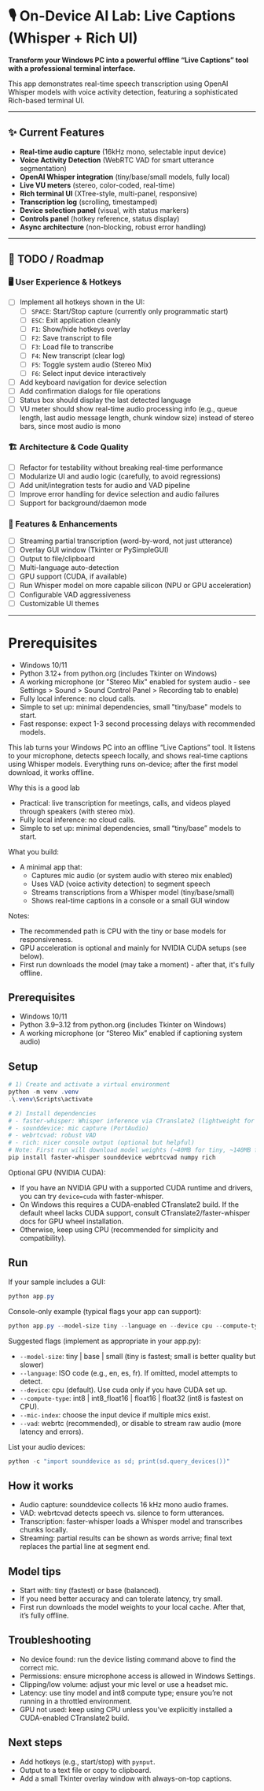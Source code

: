 # 🎙️ On-Device AI Lab: Live Captions (Whisper + Rich UI)

**Transform your Windows PC into a powerful offline “Live Captions” tool with a professional terminal interface.**

This app demonstrates real-time speech transcription using OpenAI Whisper models with voice activity detection, featuring a sophisticated Rich-based terminal UI.

---

## ✨ Current Features

- **Real-time audio capture** (16kHz mono, selectable input device)
- **Voice Activity Detection** (WebRTC VAD for smart utterance segmentation)
- **OpenAI Whisper integration** (tiny/base/small models, fully local)
- **Live VU meters** (stereo, color-coded, real-time)
- **Rich terminal UI** (XTree-style, multi-panel, responsive)
- **Transcription log** (scrolling, timestamped)
- **Device selection panel** (visual, with status markers)
- **Controls panel** (hotkey reference, status display)
- **Async architecture** (non-blocking, robust error handling)

---

## 📝 TODO / Roadmap

### 🖥️ User Experience & Hotkeys
- [ ] Implement all hotkeys shown in the UI:
  - [ ] `SPACE`: Start/Stop capture (currently only programmatic start)
  - [ ] `ESC`: Exit application cleanly
  - [ ] `F1`: Show/hide hotkeys overlay
  - [ ] `F2`: Save transcript to file
  - [ ] `F3`: Load file to transcribe
  - [ ] `F4`: New transcript (clear log)
  - [ ] `F5`: Toggle system audio (Stereo Mix)
  - [ ] `F6`: Select input device interactively
- [ ] Add keyboard navigation for device selection
- [ ] Add confirmation dialogs for file operations
- [ ] Status box should display the last detected language
- [ ] VU meter should show real-time audio processing info (e.g., queue length, last audio message length, chunk window size) instead of stereo bars, since most audio is mono

### 🏗️ Architecture & Code Quality
- [ ] Refactor for testability without breaking real-time performance
- [ ] Modularize UI and audio logic (carefully, to avoid regressions)
- [ ] Add unit/integration tests for audio and VAD pipeline
- [ ] Improve error handling for device selection and audio failures
- [ ] Support for background/daemon mode

### 🧠 Features & Enhancements
- [ ] Streaming partial transcription (word-by-word, not just utterance)
- [ ] Overlay GUI window (Tkinter or PySimpleGUI)
- [ ] Output to file/clipboard
- [ ] Multi-language auto-detection
- [ ] GPU support (CUDA, if available)
- [ ] Run Whisper model on more capable silicon (NPU or GPU acceleration)
- [ ] Configurable VAD aggressiveness
- [ ] Customizable UI themes

---


# Prerequisites

- Windows 10/11
- Python 3.12+ from python.org (includes Tkinter on Windows)
- A working microphone (or "Stereo Mix" enabled for system audio - see Settings > Sound > Sound Control Panel > Recording tab to enable)
- Fully local inference: no cloud calls.
- Simple to set up: minimal dependencies, small "tiny/base" models to start.
- Fast response: expect 1-3 second processing delays with recommended models.

This lab turns your Windows PC into an offline “Live Captions” tool. It listens to your microphone, detects speech locally, and shows real-time captions using Whisper models. Everything runs on-device; after the first model download, it works offline.

Why this is a good lab
- Practical: live transcription for meetings, calls, and videos played through speakers (with stereo mix).
- Fully local inference: no cloud calls.
- Simple to set up: minimal dependencies, small “tiny/base” models to start.

What you build:
- A minimal app that:
  - Captures mic audio (or system audio with stereo mix enabled)
  - Uses VAD (voice activity detection) to segment speech
  - Streams transcriptions from a Whisper model (tiny/base/small)
  - Shows real-time captions in a console or a small GUI window

Notes:
- The recommended path is CPU with the tiny or base models for responsiveness.
- GPU acceleration is optional and mainly for NVIDIA CUDA setups (see below).
- First run downloads the model (may take a moment) - after that, it's fully offline.

## Prerequisites

- Windows 10/11
- Python 3.9–3.12 from python.org (includes Tkinter on Windows)
- A working microphone (or “Stereo Mix” enabled if captioning system audio)

## Setup

```powershell
# 1) Create and activate a virtual environment
python -m venv .venv
.\.venv\Scripts\activate

# 2) Install dependencies
# - faster-whisper: Whisper inference via CTranslate2 (lightweight for CPU)
# - sounddevice: mic capture (PortAudio)
# - webrtcvad: robust VAD
# - rich: nicer console output (optional but helpful)
# Note: First run will download model weights (~40MB for tiny, ~140MB for base)
pip install faster-whisper sounddevice webrtcvad numpy rich
```

Optional GPU (NVIDIA CUDA):
- If you have an NVIDIA GPU with a supported CUDA runtime and drivers, you can try `device=cuda` with faster-whisper.
- On Windows this requires a CUDA-enabled CTranslate2 build. If the default wheel lacks CUDA support, consult CTranslate2/faster-whisper docs for GPU wheel installation. 
- Otherwise, keep using CPU (recommended for simplicity and compatibility).

## Run

If your sample includes a GUI:
```powershell
python app.py
```

Console-only example (typical flags your app can support):
```powershell
python app.py --model-size tiny --language en --device cpu --compute-type int8
```

Suggested flags (implement as appropriate in your app.py):
- `--model-size`: tiny | base | small (tiny is fastest; small is better quality but slower)
- `--language`: ISO code (e.g., en, es, fr). If omitted, model attempts to detect.
- `--device`: cpu (default). Use cuda only if you have CUDA set up.
- `--compute-type`: int8 | int8_float16 | float16 | float32 (int8 is fastest on CPU).
- `--mic-index`: choose the input device if multiple mics exist.
- `--vad`: webrtc (recommended), or disable to stream raw audio (more latency and errors).

List your audio devices:
```powershell
python -c "import sounddevice as sd; print(sd.query_devices())"
```

## How it works

- Audio capture: sounddevice collects 16 kHz mono audio frames.
- VAD: webrtcvad detects speech vs. silence to form utterances.
- Transcription: faster-whisper loads a Whisper model and transcribes chunks locally.
- Streaming: partial results can be shown as words arrive; final text replaces the partial line at segment end.

## Model tips

- Start with: tiny (fastest) or base (balanced).
- If you need better accuracy and can tolerate latency, try small.
- First run downloads the model weights to your local cache. After that, it’s fully offline.

## Troubleshooting

- No device found: run the device listing command above to find the correct mic.
- Permissions: ensure microphone access is allowed in Windows Settings.
- Clipping/low volume: adjust your mic level or use a headset mic.
- Latency: use tiny model and int8 compute type; ensure you’re not running in a throttled environment.
- GPU not used: keep using CPU unless you’ve explicitly installed a CUDA-enabled CTranslate2 build.

## Next steps

- Add hotkeys (e.g., start/stop) with `pynput`.
- Output to a text file or copy to clipboard.
- Add a small Tkinter overlay window with always-on-top captions.